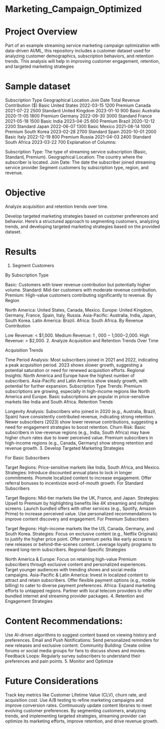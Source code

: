 # Marketing_Campaign_Optimized

# Project Overview

Part of an example streaming service marketing campaign optimization with data-driven AI/ML, this repository includes a customer dataset used for analyzing customer demographics, subscription behaviors, and retention trends. This analysis will help in improving customer engagement, retention, and targeted marketing strategies


# Sample dataset 
Subscription Type	Geographical Location	Join Date	Total Revenue Contribution ($)
Basic	United States	2022-03-15	1200
Premium	Canada	2021-07-22	2500
Standard	United Kingdom	2023-01-10	900
Basic	Australia	2020-11-05	1800
Premium	Germany	2022-09-30	3000
Standard	France	2021-05-18	1500
Basic	India	2023-04-25	600
Premium	Brazil	2020-12-12	2200
Standard	Japan	2022-06-07	1300
Basic	Mexico	2021-08-14	1000
Premium	South Korea	2023-02-28	2700
Standard	Spain	2020-10-01	2000
Basic	Italy	2022-12-19	800
Premium	Russia	2021-04-03	2400
Standard	South Africa	2023-03-22	700
Explanation of Columns:

Subscription Type: The type of streaming service subscription (Basic, Standard, Premium).
Geographical Location: The country where the subscriber is located.
Join Date: The date the subscriber joined streaming service provider 
Segment customers by subscription type, region, and revenue.

# Objective 
Analyze acquisition and retention trends over time.

Develop targeted marketing strategies based on customer preferences and behavior.
Here’s a structured approach to segmenting customers, analyzing trends, and developing targeted marketing strategies based on the provided dataset.

# Results 

1. Segment Customers

By Subscription Type

Basic: Customers with lower revenue contribution but potentially higher volume.
Standard: Mid-tier customers with moderate revenue contribution.
Premium: High-value customers contributing significantly to revenue.
By Region

North America: United States, Canada, Mexico.
Europe: United Kingdom, Germany, France, Spain, Italy, Russia.
Asia-Pacific: Australia, India, Japan, South Korea.
Latin America: Brazil.
Africa: South Africa.
By Revenue Contribution

Low Revenue: < $1,000.
Medium Revenue: 
1
,
000
−
1,000−2,000.
High Revenue: > $2,000.
2. Analyze Acquisition and Retention Trends Over Time

Acquisition Trends

Time Period Analysis:
Most subscribers joined in 2021 and 2022, indicating a peak acquisition period.
2023 shows slower growth, suggesting a potential saturation or need for renewed acquisition efforts.
Regional Insights:
North America and Europe have the highest number of subscribers.
Asia-Pacific and Latin America show steady growth, with potential for further expansion.
Subscription Type Trends:
Premium subscriptions are growing, especially in high-income regions like North America and Europe.
Basic subscriptions are popular in price-sensitive markets like India and South Africa.
Retention Trends

Longevity Analysis:
Subscribers who joined in 2020 (e.g., Australia, Brazil, Spain) have consistently contributed revenue, indicating strong retention.
Newer subscribers (2023) show lower revenue contributions, suggesting a need for engagement strategies to boost retention.
Churn Risk:
Basic subscribers in low-revenue regions (e.g., India, South Africa) may have higher churn rates due to lower perceived value.
Premium subscribers in high-income regions (e.g., Canada, Germany) show strong retention and revenue growth.
3. Develop Targeted Marketing Strategies

For Basic Subscribers

Target Regions: Price-sensitive markets like India, South Africa, and Mexico.
Strategies:
Introduce discounted annual plans to lock in longer commitments.
Promote localized content to increase engagement.
Offer referral bonuses to incentivize word-of-mouth growth.
For Standard Subscribers

Target Regions: Mid-tier markets like the UK, France, and Japan.
Strategies:
Upsell to Premium by highlighting benefits like 4K streaming and multiple screens.
Launch bundled offers with other services (e.g., Spotify, Amazon Prime) to increase perceived value.
Use personalized recommendations to improve content discovery and engagement.
For Premium Subscribers

Target Regions: High-income markets like the US, Canada, Germany, and South Korea.
Strategies:
Focus on exclusive content (e.g., Netflix Originals) to justify the higher price point.
Offer premium perks like early access to new releases or behind-the-scenes content.
Leverage loyalty programs to reward long-term subscribers.
Regional-Specific Strategies

North America & Europe:
Focus on retaining high-value Premium subscribers through exclusive content and personalized experiences.
Target younger audiences with trending shows and social media campaigns.
Asia-Pacific & Latin America:
Invest in localized content to attract and retain subscribers.
Offer flexible payment options (e.g., mobile billing) to cater to diverse payment preferences.
Africa:
Expand marketing efforts to untapped regions.
Partner with local telecom providers to offer bundled internet and streaming provider packages.
4. Retention and Engagement Strategies

# Content Recommendations:
Use AI-driven algorithms to suggest content based on viewing history and preferences.
Email and Push Notifications:
Send personalized reminders for new releases and exclusive content.
Community Building:
Create online forums or social media groups for fans to discuss shows and movies.
Feedback Loops:
Regularly survey subscribers to understand their preferences and pain points.
5. Monitor and Optimize

# Future Considerations 

Track key metrics like Customer Lifetime Value (CLV), churn rate, and acquisition cost.
Use A/B testing to refine marketing campaigns and improve conversion rates.
Continuously update content libraries to meet evolving customer preferences.
By segmenting customers, analyzing trends, and implementing targeted strategies, streaming provider can optimize its marketing efforts, improve retention, and drive revenue growth.
